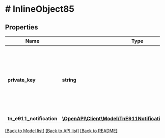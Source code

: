 # # InlineObject85

## Properties

Name | Type | Description | Notes
------------ | ------------- | ------------- | -------------
**private_key** | **string** | API key required to validate your application; can be retrieved from Admin page of customer portal |
**tn_e911_notification** | [**\OpenAPI\Client\Model\TnE911NotificationTnE911Notification**](TnE911NotificationTnE911Notification.md) |  |

[[Back to Model list]](../../README.md#models) [[Back to API list]](../../README.md#endpoints) [[Back to README]](../../README.md)
